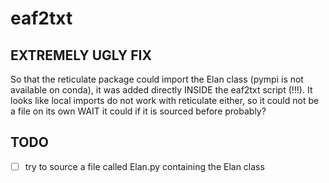 # eaf2txt


## EXTREMELY UGLY FIX

So that the reticulate package could import the Elan class (pympi is not available on conda), it was added directly INSIDE the eaf2txt script (!!!). It looks like local imports do not work with reticulate either, so it could not be a file on its own WAIT it could if it is sourced before probably?

## TODO

- [ ] try to source a file called Elan.py containing the Elan class
